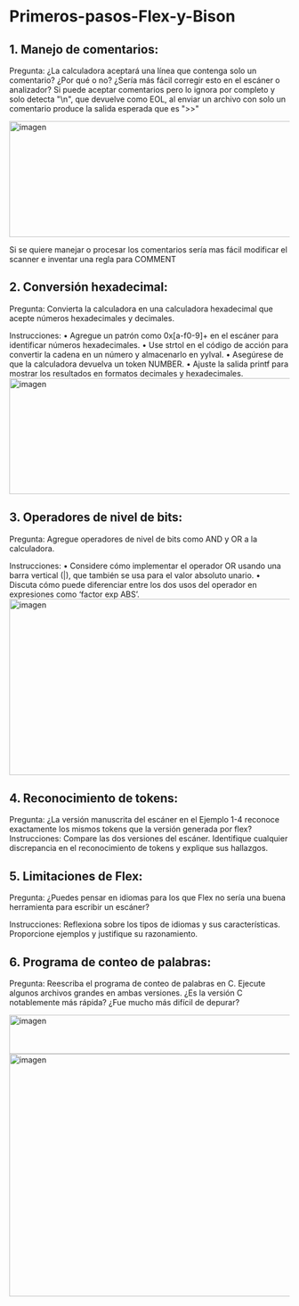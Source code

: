 # Primeros-pasos-Flex-y-Bison

## 1. Manejo de comentarios:

Pregunta: ¿La calculadora aceptará una línea que contenga solo un comentario? ¿Por qué o no? ¿Sería más fácil corregir esto en el escáner o analizador?
    Si puede aceptar comentarios pero lo ignora por completo y solo detecta "\n", que devuelve como EOL, al enviar un archivo con solo un comentario produce la salida esperada que es ">>"
    
<img width="814" height="208" alt="imagen" src="https://github.com/user-attachments/assets/dc439a25-fc5b-4ecc-b092-34c044d45df4" />
    
Si se quiere manejar o procesar los comentarios sería mas fácil modificar el scanner e inventar una regla para COMMENT
    
## 2. Conversión hexadecimal:

Pregunta: Convierta la calculadora en una calculadora hexadecimal que acepte números hexadecimales y decimales.

Instrucciones:
    • Agregue un patrón como 0x[a-f0-9]+ en el escáner para identificar números hexadecimales.
    • Use strtol en el código de acción para convertir la cadena en un número y almacenarlo en yylval.
    • Asegúrese de que la calculadora devuelva un token NUMBER.
    • Ajuste la salida printf para mostrar los resultados en formatos decimales y hexadecimales.
<img width="814" height="208" alt="imagen" src="https://github.com/user-attachments/assets/e19e7f9f-5f4c-4737-a513-198bda302a59" />


## 3. Operadores de nivel de bits:

Pregunta: Agregue operadores de nivel de bits como AND y OR a la calculadora.

Instrucciones:
    • Considere cómo implementar el operador OR usando una barra vertical (|), que también se usa para el valor absoluto unario.
    • Discuta cómo puede diferenciar entre los dos usos del operador en expresiones como ‘factor exp ABS’.
<img width="823" height="316" alt="imagen" src="https://github.com/user-attachments/assets/3049658b-7c58-48cd-a376-d9df7991e0a0" />



## 4. Reconocimiento de tokens:

Pregunta: ¿La versión manuscrita del escáner en el Ejemplo 1-4 reconoce exactamente los mismos tokens que la versión generada por flex?
Instrucciones: Compare las dos versiones del escáner. Identifique cualquier discrepancia en el reconocimiento de tokens y explique sus hallazgos.

## 5. Limitaciones de Flex:

Pregunta: ¿Puedes pensar en idiomas para los que Flex no sería una buena herramienta para escribir un escáner?

Instrucciones: Reflexiona sobre los tipos de idiomas y sus características. Proporcione ejemplos y justifique su razonamiento.

## 6. Programa de conteo de palabras:

Pregunta: Reescriba el programa de conteo de palabras en C. Ejecute algunos archivos grandes en ambas versiones. ¿Es la versión C notablemente más rápida? ¿Fue mucho más difícil de depurar?

<img width="976" height="70" alt="imagen" src="https://github.com/user-attachments/assets/298b32c7-d6dc-4670-8340-049cbf484868" />

<img width="976" height="435" alt="imagen" src="https://github.com/user-attachments/assets/0bc48350-8257-4ed2-b5a8-5f58924206f6" />

